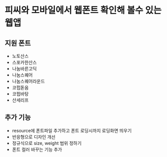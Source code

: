 # 피씨와 모바일에서 웹폰트 확인해 볼수 있는 웹앱
## 지원 폰트
 - 노토산스
 - 스포카한산스
 - 나눔바른고딕
 - 나눔스퀘어
 - 나눔스퀘어라운드
 - 코펍돋움
 - 코펍바탕
 - 산세리프

 ## 추가 기능
 - resource에 폰트파일 추가하고 폰트 로딩시까지 로딩화면 띄우기
 - 반응형으로 디자인 개선
 - 정규식으로 size, weight 범위 정하기
 - 폰트 컬러 바꾸는 기능 추가